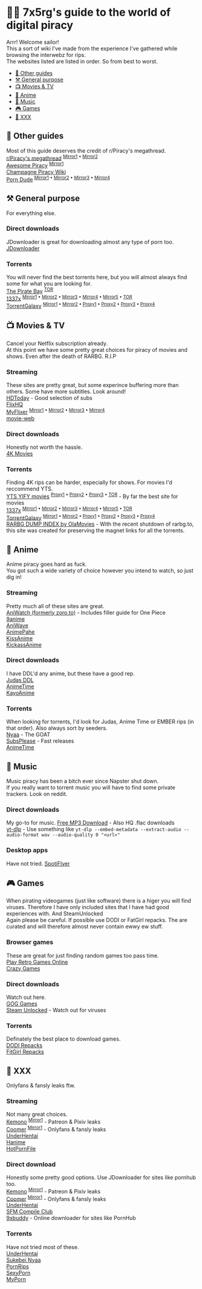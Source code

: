 # 🏴‍☠️ 7x5rg's guide to the world of digital piracy
Arrr! Welcome sailor! \
This a sort of wiki I've made from the experience I've gathered while browsing the interwebz for rips. \
The websites listed are listed in order. So from best to worst.

* [📜 Other guides](https://github.com/7x5rg/piracy-wiki/tree/main#-other-guides)
* [⚒️ General purpose](https://github.com/7x5rg/piracy-wiki/tree/main#%EF%B8%8F-general-purpose)
* [📺 Movies & TV](https://github.com/7x5rg/piracy-wiki/tree/main#-movies--tv)
* [🗻 Anime](https://github.com/7x5rg/piracy-wiki/tree/main#-anime)
* [🎵 Music](https://github.com/7x5rg/piracy-wiki/tree/main#-music)
* [🎮 Games](https://github.com/7x5rg/piracy-wiki/tree/main#-games)
* [💋 XXX](https://github.com/7x5rg/piracy-wiki/tree/main#-xxx)

## 📜 Other guides
Most of this guide deserves the credit of r/Piracy's megathread. \
[r/Piracy's megathread](https://www.reddit.com/r/Piracy/wiki/megathread) <sup>[Mirror1](https://rentry.co/megathread) • [Mirror2](https://rentry.org/megathread)</sup> \
[Awesome Piracy](https://shakil-shahadat.github.io/awesome-piracy) <sup>[Mirror1](https://web.archive.org/web/20220000000000*/https://github.com/Shakil-Shahadat/awesome-piracy)</sup> \
[Champagne Piracy Wiki](https://champagne.pages.dev/) \
[Porn Dude](https://theporndude.com) <sup>[Mirror1](https://porndude2.com) • [Mirror2](https://theporndude.vip) • [Mirror3](https://pornsites.com) • [Mirror4](https://porngeek.com)</sup>

## ⚒️ General purpose
For everything else.

### Direct downloads
JDownloader is great for downloading almost any type of porn too. \
[JDownloader](https://jdownloader.org)

### Torrents
You will never find the best torrents here, but you will almost always find some for what you are looking for. \
[The Pirate Bay](https://thepiratebay.org) <sup>[TOR](http://piratebayo3klnzokct3wt5yyxb2vpebbuyjl7m623iaxmqhsd52coid.onion)</sup> \
[1337x](https://1337x.to) <sup>[Mirror1](https://1337x.so) • [Mirror2](https://1337x.st) • [Mirror3](https://x1337x.ws) • [Mirror4](https://x1337x.eu) • [Mirror5](https://x1337x.se) • [TOR](http://l337xdarkkaqfwzntnfk5bmoaroivtl6xsbatabvlb52umg6v3ch44yd.onion/)</sup> \
[TorrentGalaxy](https://torrentgalaxy.to) <sup>[Mirror1](https://torrentgalaxy.unblockit.mov) • [Mirror2](https://torrentgalaxy.unblockninja.com) • [Proxy1](https://torrentgalaxy.org) • [Proxy2](https://tgx.rs) • [Proxy3](https://tgx.sb) • [Proxy4](https://torrentgalaxy.mx)</sup>

## 📺 Movies & TV
Cancel your Netflix subscription already. \
At this point we have some pretty great choices for piracy of movies and shows. Even after the death of RARBG. R.I.P

### Streaming
These sites are pretty great, but some experince buffering more than others. Some have more subtitles. Look around! \
[HDToday](https://hdtoday.ru) - Good selection of subs \
[FlixHQ](https://flixhq.click/home) \
[MyFlixer](https://myflixerz.to) <sup>[Mirror1](https://myflixer.today) • [Mirror2](https://myflixertv.to) • [Mirror3](https://myflixer.it) • [Mirror4](https://myflixer.pw)</sup> \
[movie-web](https://movie-web.app)

### Direct downloads
Honestly not worth the hassle. \
[4K Movies](https://mega.nz/folder/Pt8AHLAC#tAte3gNlNossthoHiSCL5w)

### Torrents
Finding 4K rips can be harder, especially for shows. For movies I'd reccommend YTS. \
[YTS YIFY movies](https://yts.mx) <sup>[Proxy1](https://yts.lt) • [Proxy2](https://yts.am) • [Proxy3](https://yts.ag) • [TOR](http://ytsyifyupcmxftncrnqd4bmwxvhlibhdat74w6xnmn33njxts4eeaiqd.onion)</sup> - By far the best site for movies \
[1337x](https://1337x.to) <sup>[Mirror1](https://1337x.so) • [Mirror2](https://1337x.st) • [Mirror3](https://x1337x.ws) • [Mirror4](https://x1337x.eu) • [Mirror5](https://x1337x.se) • [TOR](http://l337xdarkkaqfwzntnfk5bmoaroivtl6xsbatabvlb52umg6v3ch44yd.onion/)</sup> \
[TorrentGalaxy](https://torrentgalaxy.to) <sup>[Mirror1](https://torrentgalaxy.unblockit.mov) • [Mirror2](https://torrentgalaxy.unblockninja.com) • [Proxy1](https://torrentgalaxy.org) • [Proxy2](https://tgx.rs) • [Proxy3](https://tgx.sb) • [Proxy4](https://torrentgalaxy.mx)</sup> \
[RARBG DUMP INDEX by OlaMovies](https://rarbg.best) - With the recent shutdown of rarbg.to, this site was created for preserving the magnet links for all the torrents.

## 🗻 Anime
Anime piracy goes hard as fuck. \
You got such a wide variety of choice however you intend to watch, so just dig in!

### Streaming
Pretty much all of these sites are great. \
[AniWatch (formerly zoro.to)](https://aniwatch.to) - Includes filler guide for One Piece \
[9anime](https://9anime.me) \
[AniWave](https://aniwave.to) \
[AnimePahe](https://animepahe.ru) \
[KissAnime](https://kisame.tv) \
[KickassAnime](https://kickassanime.am)

### Direct downloads
I have DDL'd any anime, but these have a good rep. \
[Judas DDL](https://rentry.co/judas-ddl) \
[AnimeTime](https://www.animetime.pw) \
[KayoAnime](https://kayoanime.com)

### Torrents
When looking for torrents, I'd look for Judas, Anime Time or EMBER rips (in that order). Also always sort by seeders. \
[Nyaa](https://nyaa.si) - The GOAT \
[SubsPlease](https://subsplease.org) - Fast releases \
[AnimeTime](https://www.animetime.pw)

## 🎵 Music
Music piracy has been a bitch ever since Napster shut down. \
If you really want to torrent music you will have to find some private trackers. Look on reddit.

### Direct downloads
My go-to for music.
[Free MP3 Download](https://free-mp3-download.net) - Also HQ .flac downloads \
[yt-dlp](https://github.com/yt-dlp/yt-dlp) - Use something like `yt-dlp --embed-metadata --extract-audio --audio-format wav --audio-quality 0 "<url>"`

### Desktop apps
Have not tried.
[SpotiFlyer](https://github.com/Shabinder/SpotiFlyer)

## 🎮 Games
When pirating videogames (just like software) there is a higer you will find viruses. Therefore I have only included sites that I have had good experiences with. And SteamUnlocked \
Again please be careful. If possible use DODI or FatGirl repacks. The are curated and will therefore almost never contain ewwy ew stuff.

### Browser games
These are great for just finding random games too pass time. \
[Play Retro Games Online](https://www.playretrogames.com) \
[Crazy Games](https://www.crazygames.com) 

### Direct downloads
Watch out here. \
[GOG Games](https://gog-games.to) \
[Steam Unlocked](https://steamunlocked.net) - Watch out for viruses

### Torrents
Definately the best place to download games. \
[DODI Repacks](https://dodi-repacks.site) \
[FitGirl Repacks](https://fitgirl-repacks.site)

## 💋 XXX
Onlyfans & fansly leaks ftw.

### Streaming
Not many great choices. \
[Kemono](https://kemono.party) <sup>[Mirror1](https://kemono.su)</sup> - Patreon & Pixiv leaks \
[Coomer](https://coomer.party) <sup>[Mirror1](https://coomer.su)</sup> - Onlyfans & fansly leaks \
[UnderHentai](https://www.underhentai.net) \
[Hanime](https://hanime.tv) \
[HotPornFile](https://www.hotpornfile.org)

### Direct download
Honestly some pretty good options. Use JDownloader for sites like pornhub too. \
[Kemono](https://kemono.party) <sup>[Mirror1](https://kemono.su)</sup> - Patreon & Pixiv leaks \
[Coomer](https://coomer.party) <sup>[Mirror1](https://coomer.su)</sup> - Onlyfans & fansly leaks \
[UnderHentai](https://www.underhentai.net) \
[SFM Compile Club](https://sfmcompile.club) \
[9xbuddy](https://9xbuddy.xyz) - Online downloader for sites like PornHub

### Torrents
Have not tried most of these. \
[UnderHentai](https://www.underhentai.net) \
[Sukebei Nyaa](https://sukebei.nyaa.si) \
[PornRips](https://pornrips.to) \
[SexyPorn](https://sxyprn.com) \
[MyPorn](https://myporn.club)
